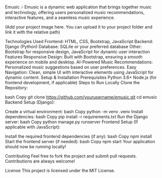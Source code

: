Emusic 🎶
Emusic is a dynamic web application that brings together music and technology, offering users personalized music recommendations, interactive features, and a seamless music experience.


(Add your project image here. You can upload it to your project folder and link it with the relative path)

Technologies Used
Frontend: HTML, CSS, Bootstrap, JavaScript
Backend: Django (Python)
Database: SQLite or your preferred database
Other: Bootstrap for responsive design, JavaScript for dynamic user interaction
Features
Responsive Design: Built with Bootstrap, ensuring a smooth experience on mobile and desktop.
AI-Powered Music Recommendations: Personalized music suggestions based on user preferences.
Easy Navigation: Clean, simple UI with interactive elements using JavaScript for dynamic content.
Setup & Installation
Prerequisites
Python 3.6+
Node.js (for frontend development, if applicable)
Steps to Run Locally
Clone the Repository:

bash
Copy
git clone https://github.com/yourusername/emusic.git
cd emusic
Backend Setup (Django):

Create a virtual environment:
bash
Copy
python -m venv .venv
Install dependencies:
bash
Copy
pip install -r requirements.txt
Run the Django server:
bash
Copy
python manage.py runserver
Frontend Setup (If applicable with JavaScript):

Install the required frontend dependencies (if any):
bash
Copy
npm install
Start the frontend server (if needed):
bash
Copy
npm start
Your application should now be running locally!

Contributing
Feel free to fork the project and submit pull requests. Contributions are always welcome!

License
This project is licensed under the MIT License.
